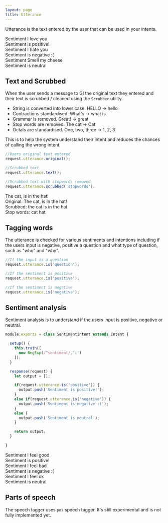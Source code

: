 ```yaml
---
layout: page
title: Utterance
---
```


Utterance is the text entered by the user that can be used in your intents.


<div class="chat" markdown="0">
  <div class="user"><span>Sentiment I love you</span></div>
  <div class="bot"><span>Sentiment is positive!</span></div>
  <div class="user"><span>Sentiment I hate you</span></div>
  <div class="bot"><span>Sentiment is negative :(</span></div>
  <div class="user"><span>Sentiment Smell my cheese</span></div>
  <div class="bot"><span>Sentiment is neutral</span></div>
</div>



## Text and Scrubbed

When the user sends a message to GI the original text they entered and their text is scrubbed / cleaned using the `Scrubber` utility.

* String is converted into lower case. HELLO -> hello
* Contractions standardised. What's -> what is
* Grammar is removed. Great! -> great
* Stop words are removed. The cat -> Cat
* Octals are standardised. One, two, three -> 1, 2, 3

This is to help the system understand their intent and reduces the chances of calling the wrong intent.


~~~javascript
//Users original text entered
request.utterance.original();

//Scrubbed text
request.utterance.text();

//Scrubbed text with stopwords removed
request.utterance.scrubbed('stopwords');
~~~

<div class="chat" markdown="0">
  <div class="user"><span>The cat, is in the hat!</span></div>
  <div class="bot"><span>Original: The cat, is in the hat!</span></div>
  <div class="bot"><span>Scrubbed: the cat is in the hat</span></div>
  <div class="bot"><span>Stop words: cat hat</span></div>
</div>



## Tagging words

The utterance is checked for various sentiments and intentions including if the users input is negative, positive a question and what type of question, such as "who" and "why".

~~~javascript
//If the input is a question
request.utterance.is('question');

//If the sentiment is positive
request.utterance.is('positive');

//If the sentiment is negative
request.utterance.is('negative');
~~~




## Sentiment analysis

Sentiment analysis is to understand if the users input is positive, negative or neutral.

~~~javascript
module.exports = class SentimentIntent extends Intent {

  setup() {
    this.train([
      new RegExp(/^sentiment/,'i')
    ]);
  }

  response(request) {
    let output = [];

    if(request.utterance.is('positive')) {
      output.push('Sentiment is positive!');
    }
    else if(request.utterance.is('negative')) {
      output.push('Sentiment is negative :(');
    }
    else {
      output.push('Sentiment is neutral');
    }

    return output;
  }

}

~~~
<div class="chat" markdown="0">
  <div class="user"><span>Sentiment I feel good</span></div>
  <div class="bot"><span>Sentiment is positive!</span></div>
  <div class="user"><span>Sentiment I feel bad</span></div>
  <div class="bot"><span>Sentiment is negative :(</span></div>
  <div class="user"><span>Sentiment I feel ok</span></div>
  <div class="bot"><span>Sentiment is neutral</span></div>
</div>



## Parts of speech

The speech tagger uses `pos` speech tagger. It's still experimental and is not fully implemented yet.


